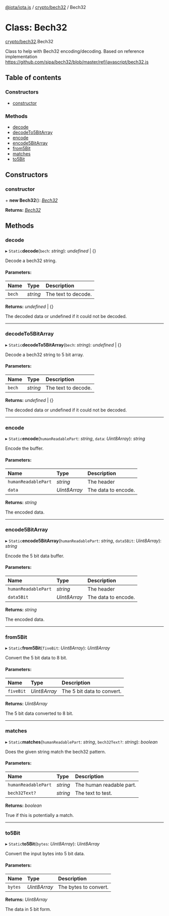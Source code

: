 [@iota/iota.js](../README.md) / [crypto/bech32](../modules/crypto_bech32.md) / Bech32

# Class: Bech32

[crypto/bech32](../modules/crypto_bech32.md).Bech32

Class to help with Bech32 encoding/decoding.
Based on reference implementation https://github.com/sipa/bech32/blob/master/ref/javascript/bech32.js

## Table of contents

### Constructors

- [constructor](crypto_bech32.bech32.md#constructor)

### Methods

- [decode](crypto_bech32.bech32.md#decode)
- [decodeTo5BitArray](crypto_bech32.bech32.md#decodeto5bitarray)
- [encode](crypto_bech32.bech32.md#encode)
- [encode5BitArray](crypto_bech32.bech32.md#encode5bitarray)
- [from5Bit](crypto_bech32.bech32.md#from5bit)
- [matches](crypto_bech32.bech32.md#matches)
- [to5Bit](crypto_bech32.bech32.md#to5bit)

## Constructors

### constructor

\+ **new Bech32**(): [*Bech32*](crypto_bech32.bech32.md)

**Returns:** [*Bech32*](crypto_bech32.bech32.md)

## Methods

### decode

▸ `Static`**decode**(`bech`: *string*): *undefined* \| {}

Decode a bech32 string.

#### Parameters:

| Name | Type | Description |
| :------ | :------ | :------ |
| `bech` | *string* | The text to decode. |

**Returns:** *undefined* \| {}

The decoded data or undefined if it could not be decoded.

___

### decodeTo5BitArray

▸ `Static`**decodeTo5BitArray**(`bech`: *string*): *undefined* \| {}

Decode a bech32 string to 5 bit array.

#### Parameters:

| Name | Type | Description |
| :------ | :------ | :------ |
| `bech` | *string* | The text to decode. |

**Returns:** *undefined* \| {}

The decoded data or undefined if it could not be decoded.

___

### encode

▸ `Static`**encode**(`humanReadablePart`: *string*, `data`: *Uint8Array*): *string*

Encode the buffer.

#### Parameters:

| Name | Type | Description |
| :------ | :------ | :------ |
| `humanReadablePart` | *string* | The header |
| `data` | *Uint8Array* | The data to encode. |

**Returns:** *string*

The encoded data.

___

### encode5BitArray

▸ `Static`**encode5BitArray**(`humanReadablePart`: *string*, `data5Bit`: *Uint8Array*): *string*

Encode the 5 bit data buffer.

#### Parameters:

| Name | Type | Description |
| :------ | :------ | :------ |
| `humanReadablePart` | *string* | The header |
| `data5Bit` | *Uint8Array* | The data to encode. |

**Returns:** *string*

The encoded data.

___

### from5Bit

▸ `Static`**from5Bit**(`fiveBit`: *Uint8Array*): *Uint8Array*

Convert the 5 bit data to 8 bit.

#### Parameters:

| Name | Type | Description |
| :------ | :------ | :------ |
| `fiveBit` | *Uint8Array* | The 5 bit data to convert. |

**Returns:** *Uint8Array*

The 5 bit data converted to 8 bit.

___

### matches

▸ `Static`**matches**(`humanReadablePart`: *string*, `bech32Text?`: *string*): *boolean*

Does the given string match the bech32 pattern.

#### Parameters:

| Name | Type | Description |
| :------ | :------ | :------ |
| `humanReadablePart` | *string* | The human readable part. |
| `bech32Text?` | *string* | The text to test. |

**Returns:** *boolean*

True if this is potentially a match.

___

### to5Bit

▸ `Static`**to5Bit**(`bytes`: *Uint8Array*): *Uint8Array*

Convert the input bytes into 5 bit data.

#### Parameters:

| Name | Type | Description |
| :------ | :------ | :------ |
| `bytes` | *Uint8Array* | The bytes to convert. |

**Returns:** *Uint8Array*

The data in 5 bit form.
